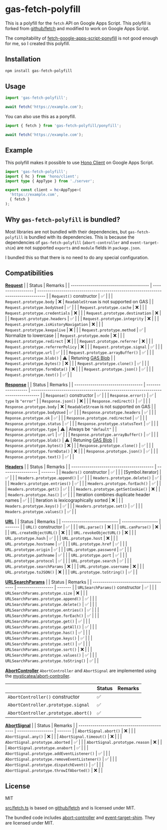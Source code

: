 # gas-fetch-polyfill

This is a polyfill for the `fetch` API on Google Apps Script. This polyfill is forked from [github/fetch](https://github.com/github/fetch) and modified to work on Google Apps Script.

The compitability of  [fetch-google-apps-script-ponyfill](https://github.com/balena-io-modules/fetch-google-apps-script-ponyfill) is not good enough for me, so I created this polyfill.

## Installation

```bash
npm install gas-fetch-polyfill
```

## Usage

```javascript
import 'gas-fetch-polyfill';

await fetch('https://example.com');
```

You can also use this as a ponyfill.

```javascript
import { fetch } from 'gas-fetch-polyfill/ponyfill';

await fetch('https://example.com');
```

## Example

This polyfill makes it possible to use [Hono Client](https://hono.dev/docs/guides/rpc#client) on Google Apps Script.

```typescript
import 'gas-fetch-polyfill';
import { hc } from 'hono/client';
import type { AppType } from './server';

export const client = hc<AppType>(
  'https://example.com',
  { fetch }
);

```

## Why `gas-fetch-polyfill` is bundled?

Most libraries are not bundled with their dependencies, but `gas-fetch-polyfill` is bundled with its dependencies. This is because the dependencies of `gas-fetch-polyfill` (`abort-controller` and `event-target-shim`) are not supported `exports` and `module` fields in `package.json`.

I bundled this so that there is no need to do any special configuration.

## Compatibilities

[**Request**](https://developer.mozilla.org/en/docs/Web/API/Request)
|                                         | Status             | Remarks                                                                            |
| --------------------------------------- | ------------------ | ---------------------------------------------------------------------------------- |
| `Request()` constructor                 | :white_check_mark: |                                                                                    |
| `Request.prototype.body`                | :x:                | `ReadableStream` is not supported on GAS                                           |
| `Request.prototype.bodyUsed`            | :white_check_mark: |                                                                                    |
| `Request.prototype.cache`               | :x:                |                                                                                    |
| `Request.prototype.credentials`         | :x:                |                                                                                    |
| `Request.prototype.destination`         | :x:                |                                                                                    |
| `Request.prototype.headers`             | :white_check_mark: |                                                                                    |
| `Request.prototype.integrity`           | :x:                |                                                                                    |
| `Request.prototype.isHistoryNavigation` | :x:                |                                                                                    |
| `Request.prototype.keepalive`           | :x:                |                                                                                    |
| `Request.prototype.method`              | :white_check_mark: | Normalize to lowercase                                                             |
| `Request.prototype.mode`                | :x:                |                                                                                    |
| `Request.prototype.redirect`            | :x:                |                                                                                    |
| `Request.prototype.referrer`            | :x:                |                                                                                    |
| `Request.prototype.referrerPolicy`      | :x:                |                                                                                    |
| `Request.prototype.signal`              | :white_check_mark: |                                                                                    |
| `Request.prototype.url`                 | :white_check_mark: |                                                                                    |
| `Request.prototype.arrayBuffer()`       | :white_check_mark: |                                                                                    |
| `Request.prototype.blob()`              | :warning:          | Retuning [GAS Blob](https://developers.google.com/apps-script/reference/base/blob) |
| `Request.prototype.bytes()`             | :x:                |                                                                                    |
| `Request.prototype.clone()`             | :white_check_mark: |                                                                                    |
| `Request.prototype.formData()`          | :x:                |                                                                                    |
| `Request.prototype.json()`              | :white_check_mark: |                                                                                    |
| `Request.prototype.text()`              | :white_check_mark: |                                                                                    |

[**Response**](https://developer.mozilla.org/en/docs/Web/API/Response)
|                                    | Status             | Remarks                                                                            |
| ---------------------------------- | ------------------ | ---------------------------------------------------------------------------------- |
| `Response()` constructor           | :white_check_mark: |                                                                                    |
| `Response.error()`                 | :white_check_mark: | `type` is `"error"`                                                                |
| `Response.json()`                  | :x:                |                                                                                    |
| `Response.redirect()`              | :white_check_mark: |                                                                                    |
| `Response.prototype.body`          | :x:                | `ReadableStream` is not supported on GAS                                           |
| `Response.prototype.bodyUsed`      | :white_check_mark: |                                                                                    |
| `Response.prototype.headers`       | :white_check_mark: |                                                                                    |
| `Reponse.prototype.ok`             | :white_check_mark: |                                                                                    |
| `Response.prototype.redirected`    | :white_check_mark: |                                                                                    |
| `Response.prototype.status`        | :white_check_mark: |                                                                                    |
| `Response.prototype.statusText`    | :white_check_mark: |                                                                                    |
| `Response.prototype.type`          | :warning:          | Always  be `"default"`                                                             |
| `Response.prototype.url`           | :white_check_mark: |                                                                                    |
| `Response.prototype.arrayBuffer()` | :white_check_mark: |                                                                                    |
| `Response.prototype.blob()`        | :warning:          | Retuning [GAS Blob](https://developers.google.com/apps-script/reference/base/blob) |
| `Response.prototype.bytes()`       | :x:                |                                                                                    |
| `Response.prototype.clone()`       | :white_check_mark: |                                                                                    |
| `Response.prototype.formData()`    | :x:                |                                                                                    |
| `Response.prototype.json()`        | :white_check_mark: |                                                                                    |
| `Response.prototype.text()`        | :white_check_mark: |                                                                                    |

[**Headers**](https://developer.mozilla.org/en/docs/Web/API/Headers)
|                                           | Status             | Remarks |
| ----------------------------------------- | ------------------ | ------- |
| `Headers()` constructor                   | :white_check_mark: |         |
| [Symbol.iterator]                         | :white_check_mark: |         |
| `Headers.prototype.append()`              | :white_check_mark: |         |
| `Headers.prototype.delete()`              | :white_check_mark: |         |
| `Headers.prototype.entries()`             | :white_check_mark: |         |
| `Headers.prototype.forEach()`             | :white_check_mark: |         |
| `Headers.prototype.get()`                 | :white_check_mark: |         |
| `Headers.prototype.getSetCookie()`        | :x:                |         |
| `Headers.prototype.has()`                 | :white_check_mark: |         |
| Iteration combines duplicate header names | :white_check_mark: |         |
| Iteration is lexicographically sorted     | :x:                |         |
| `Headers.prototype.keys()`                | :white_check_mark: |         |
| `Headers.prototype.set()`                 | :white_check_mark: |         |
| `Headers.prototype.values()`              | :white_check_mark: |         |

[**URL**](https://developer.mozilla.org/en/docs/Web/API/URL)
|                              | Status             | Remarks |
| ---------------------------- | ------------------ | ------- |
| `URL()` constructor          | :white_check_mark: |         |
| `URL.parse()`                | :x:                |         |
| `URL.canParse()`             | :x:                |         |
| `URL.createObjectURL()`      | :x:                |         |
| `URL.revokeObjectURL()`      | :x:                |         |
| `URL.prototype.hash`         | :white_check_mark: |         |
| `URL.prototype.host`         | :x:                |         |
| `URL.prototype.hostname`     | :white_check_mark: |         |
| `URL.prototype.href`         | :white_check_mark: |         |
| `URL.prototype.origin`       | :white_check_mark: |         |
| `URL.prototype.password`     | :white_check_mark: |         |
| `URL.prototype.pathname`     | :white_check_mark: |         |
| `URL.prototype.port`         | :white_check_mark: |         |
| `URL.prototype.protocol`     | :white_check_mark: |         |
| `URL.prototype.search`       | :white_check_mark: |         |
| `URL.prototype.searchParams` | :x:                |         |
| `URL.prototype.username`     | :x:                |         |
| `URL.prototype.toJSON()`     | :x:                |         |
| `URL.prototype.toString()`   | :white_check_mark: |         |

[**URLSearchParams**](https://developer.mozilla.org/en/docs/Web/API/URLSearchParams)
|                                        | Status             | Remarks |
| -------------------------------------- | ------------------ | ------- |
| `URLSearchParams()` constructor        | :white_check_mark: |         |
| `URLSearchParams.prototype.size`       | :x:                |         |
| `URLSearchParams.prototype.append()`   | :white_check_mark: |         |
| `URLSearchParams.prototype.delete()`   | :white_check_mark: |         |
| `URLSearchParams.prototype.entries()`  | :white_check_mark: |         |
| `URLSearchParams.prototype.forEach()`  | :white_check_mark: |         |
| `URLSearchParams.prototype.get()`      | :white_check_mark: |         |
| `URLSearchParams.prototype.getAll()`   | :white_check_mark: |         |
| `URLSearchParams.prototype.has()`      | :white_check_mark: |         |
| `URLSearchParams.prototype.keys()`     | :white_check_mark: |         |
| `URLSearchParams.prototype.set()`      | :white_check_mark: |         |
| `URLSearchParams.prototype.sort()`     | :x:                |         |
| `URLSearchParams.prototype.values()`   | :white_check_mark: |         |
| `URLSearchParams.prototype.toString()` | :white_check_mark: |         |

[**AbortController**](https://developer.mozilla.org/en/docs/Web/API/AbortController)
`AbortController` and `AbortSignal` are implemented using the [mysticatea/abort-controller](https://github.com/mysticatea/abort-controller).

|                                     | Status             | Remarks |
| ----------------------------------- | ------------------ | ------- |
| `AbortController()` constructor     | :white_check_mark: |         |
| `AbortController.prototype.signal`  | :white_check_mark: |         |
| `AbortController.prototype.abort()` | :white_check_mark: |         |

[**AbortSignal**](https://developer.mozilla.org/en/docs/Web/API/AbortSignal)
|                                               | Status             | Remarks |
| --------------------------------------------- | ------------------ | ------- |
| `AbortSignal.abort()`                         | :x:                |         |
| `AbortSignal.any()`                           | :x:                |         |
| `AbortSignal.timeout()`                       | :x:                |         |
| `AbortSignal.prototype.aborted`               | :white_check_mark: |         |
| `AbortSignal.prototype.reason`                | :x:                |         |
| `AbortSignal.prototype.onabort`               | :white_check_mark: |         |
| `AbortSignal.prototype.addEventListener()`    | :white_check_mark: |         |
| `AbortSignal.prototype.removeEventListener()` | :white_check_mark: |         |
| `AbortSignal.prototype.dispatchEvent()`       | :white_check_mark: |         |
| `AbortSignal.prototype.throwIfAborted()`      | :x:                |         |

## License

MIT

[src/fetch.ts](./src/fetch.ts) is based on [github/fetch](https://github.com/github/fetch) and is licensed under MIT.

The bundled code includes [abort-controller](https://github.com/mysticatea/abort-controller) and [event-target-shim](https://github.com/mysticatea/event-target-shim). They are licensed under MIT.
